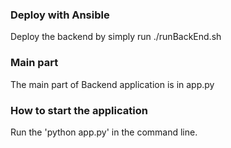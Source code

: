 ### Deploy with Ansible 
Deploy the backend by simply run ./runBackEnd.sh

### Main part
The main part of Backend application is in app.py

### How to start the application
Run the 'python app.py' in the command line.
